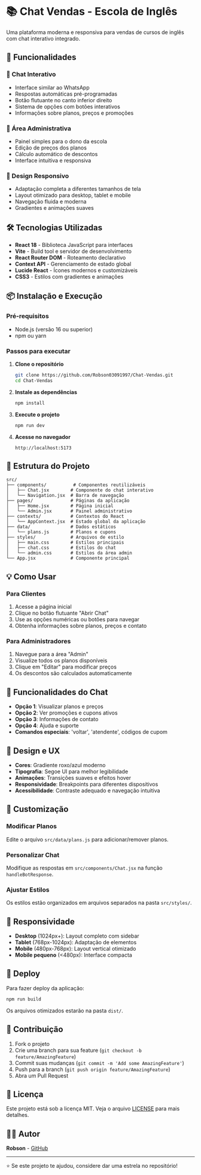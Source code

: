 # 📚 Chat Vendas - Escola de Inglês

Uma plataforma moderna e responsiva para vendas de cursos de inglês com chat interativo integrado.

## 🚀 Funcionalidades

### 💬 Chat Interativo
- Interface similar ao WhatsApp
- Respostas automáticas pré-programadas
- Botão flutuante no canto inferior direito
- Sistema de opções com botões interativos
- Informações sobre planos, preços e promoções

### 🎯 Área Administrativa
- Painel simples para o dono da escola
- Edição de preços dos planos
- Cálculo automático de descontos
- Interface intuitiva e responsiva

### 📱 Design Responsivo
- Adaptação completa a diferentes tamanhos de tela
- Layout otimizado para desktop, tablet e mobile
- Navegação fluida e moderna
- Gradientes e animações suaves

## 🛠️ Tecnologias Utilizadas

- **React 18** - Biblioteca JavaScript para interfaces
- **Vite** - Build tool e servidor de desenvolvimento
- **React Router DOM** - Roteamento declarativo
- **Context API** - Gerenciamento de estado global
- **Lucide React** - Ícones modernos e customizáveis
- **CSS3** - Estilos com gradientes e animações

## 📦 Instalação e Execução

### Pré-requisitos
- Node.js (versão 16 ou superior)
- npm ou yarn

### Passos para executar

1. **Clone o repositório**
   ```bash
   git clone https://github.com/Robson03091997/Chat-Vendas.git
   cd Chat-Vendas
   ```

2. **Instale as dependências**
   ```bash
   npm install
   ```

3. **Execute o projeto**
   ```bash
   npm run dev
   ```

4. **Acesse no navegador**
   ```
   http://localhost:5173
   ```

## 🎨 Estrutura do Projeto

```
src/
├── components/          # Componentes reutilizáveis
│   ├── Chat.jsx        # Componente do chat interativo
│   └── Navigation.jsx  # Barra de navegação
├── pages/              # Páginas da aplicação
│   ├── Home.jsx        # Página inicial
│   └── Admin.jsx       # Painel administrativo
├── contexts/           # Contextos do React
│   └── AppContext.jsx  # Estado global da aplicação
├── data/               # Dados estáticos
│   └── plans.js        # Planos e cupons
├── styles/             # Arquivos de estilo
│   ├── main.css        # Estilos principais
│   ├── chat.css        # Estilos do chat
│   └── admin.css       # Estilos da área admin
└── App.jsx             # Componente principal
```

## 💡 Como Usar

### Para Clientes
1. Acesse a página inicial
2. Clique no botão flutuante "Abrir Chat"
3. Use as opções numéricas ou botões para navegar
4. Obtenha informações sobre planos, preços e contato

### Para Administradores
1. Navegue para a área "Admin"
2. Visualize todos os planos disponíveis
3. Clique em "Editar" para modificar preços
4. Os descontos são calculados automaticamente

## 🎯 Funcionalidades do Chat

- **Opção 1**: Visualizar planos e preços
- **Opção 2**: Ver promoções e cupons ativos
- **Opção 3**: Informações de contato
- **Opção 4**: Ajuda e suporte
- **Comandos especiais**: 'voltar', 'atendente', códigos de cupom

## 🎨 Design e UX

- **Cores**: Gradiente roxo/azul moderno
- **Tipografia**: Segoe UI para melhor legibilidade
- **Animações**: Transições suaves e efeitos hover
- **Responsividade**: Breakpoints para diferentes dispositivos
- **Acessibilidade**: Contraste adequado e navegação intuitiva

## 🔧 Customização

### Modificar Planos
Edite o arquivo `src/data/plans.js` para adicionar/remover planos.

### Personalizar Chat
Modifique as respostas em `src/components/Chat.jsx` na função `handleBotResponse`.

### Ajustar Estilos
Os estilos estão organizados em arquivos separados na pasta `src/styles/`.

## 📱 Responsividade

- **Desktop** (1024px+): Layout completo com sidebar
- **Tablet** (768px-1024px): Adaptação de elementos
- **Mobile** (480px-768px): Layout vertical otimizado
- **Mobile pequeno** (<480px): Interface compacta

## 🚀 Deploy

Para fazer deploy da aplicação:

```bash
npm run build
```

Os arquivos otimizados estarão na pasta `dist/`.

## 🤝 Contribuição

1. Fork o projeto
2. Crie uma branch para sua feature (`git checkout -b feature/AmazingFeature`)
3. Commit suas mudanças (`git commit -m 'Add some AmazingFeature'`)
4. Push para a branch (`git push origin feature/AmazingFeature`)
5. Abra um Pull Request

## 📄 Licença

Este projeto está sob a licença MIT. Veja o arquivo [LICENSE](LICENSE) para mais detalhes.

## 👨‍💻 Autor

**Robson** - [GitHub](https://github.com/Robson03091997)

---

⭐ Se este projeto te ajudou, considere dar uma estrela no repositório!